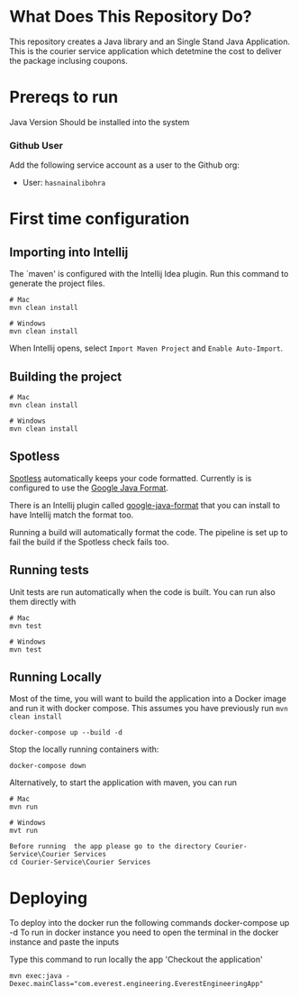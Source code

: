 # What Does This Repository Do?

This repository creates a Java library and an Single Stand Java Application.
This is  the courier service application which detetmine the cost to deliver the package inclusing coupons.

# Prereqs to run

Java Version Should be installed into the system

### Github User
Add the following service account as a user to the Github org:
  * User: `hasnainalibohra`

# First time configuration

## Importing into Intellij

The `maven' is configured with the Intellij Idea plugin. Run this command to generate the project files.

```
# Mac
mvn clean install

# Windows
mvn clean install
```

When Intellij opens, select `Import Maven Project` and `Enable Auto-Import`.

## Building the project

```
# Mac
mvn clean install

# Windows
mvn clean install
```

## Spotless

[Spotless](https://github.com/diffplug/spotless) automatically keeps your code formatted. Currently is is configured to use the [Google Java Format](https://github.com/google/google-java-format).

There is an Intellij plugin called [google-java-format](https://plugins.jetbrains.com/plugin/8527-google-java-format/) that you can install to have Intellij match the format too.

Running a build will automatically format the code. The pipeline is set up to fail the build if the Spotless check fails too.

## Running tests

Unit tests are run automatically when the code is built. You can run also them directly with

```
# Mac
mvn test

# Windows
mvn test
```

## Running Locally

Most of the time, you will want to build the application into a Docker image and run it with docker compose. This assumes you have previously run `mvn clean install`

```
docker-compose up --build -d
```

Stop the locally running containers with:

```
docker-compose down
```

Alternatively, to start the application with maven, you can run

```
# Mac
mvn run

# Windows
mvt run
```
``````
Before running  the app please go to the directory Courier-Service\Courier Services
cd Courier-Service\Courier Services
``````
# Deploying
To deploy into the docker 
run the following commands 
docker-compose up -d
To run in docker instance you need to open the terminal in the docker instance and paste the inputs

Type this command to run locally the app
'Checkout the application'
````
mvn exec:java -Dexec.mainClass="com.everest.engineering.EverestEngineeringApp"  
````
